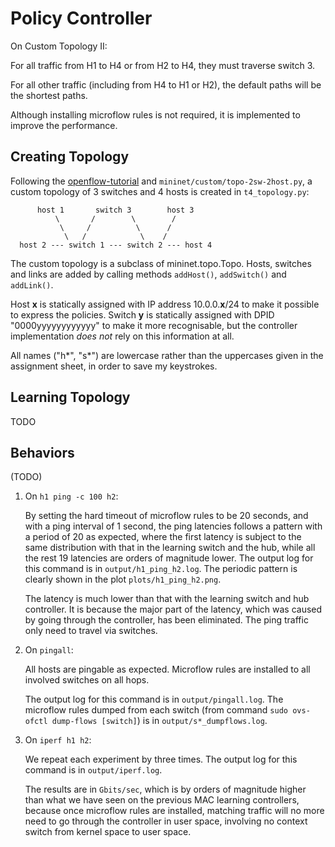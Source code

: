 # Policy Controller

On Custom Topology II:

For all traffic from H1 to H4 or from H2 to H4, they must traverse switch 3.

For all other traffic (including from H4 to H1 or H2), the default paths will be the shortest paths.

Although installing microflow rules is not required, it is implemented to improve the performance.

## Creating Topology

Following the [openflow-tutorial](https://github.com/mininet/openflow-tutorial/wiki/Router-Exercise) and `mininet/custom/topo-2sw-2host.py`, a custom topology of 3 switches and 4 hosts is created in `t4_topology.py`:

```
      host 1       switch 3        host 3
          \       /        \        /
           \     /          \      /
            \   /            \    /
  host 2 --- switch 1 --- switch 2 --- host 4
```

The custom topology is a subclass of mininet.topo.Topo. Hosts, switches and links are added by calling methods `addHost()`, `addSwitch()` and `addLink()`.

Host __x__ is statically assigned with IP address 10.0.0.__x__/24 to make it possible to express the policies. Switch __y__ is statically assigned with DPID "0000yyyyyyyyyyyy" to make it more recognisable, but the controller implementation *does not* rely on this information at all.

All names ("h\*", "s\*") are lowercase rather than the uppercases given in the assignment sheet, in order to save my keystrokes.

## Learning Topology

TODO

## Behaviors

(TODO)

1. On `h1 ping -c 100 h2`:

   By setting the hard timeout of microflow rules to be 20 seconds, and with a ping interval of 1 second, the ping latencies follows a pattern with a period of 20 as expected, where the first latency is subject to the same distribution with that in the learning switch and the hub, while all the rest 19 latencies are orders of magnitude lower. The output log for this command is in `output/h1_ping_h2.log`. The periodic pattern is clearly shown in the plot `plots/h1_ping_h2.png`.

    The latency is much lower than that with the learning switch and hub controller. It is because the major part of the latency, which was caused by going through the controller, has been eliminated. The ping traffic only need to travel via switches.
    
2. On `pingall`:
 
    All hosts are pingable as expected. Microflow rules are installed to all involved switches on all hops.

    The output log for this command is in `output/pingall.log`. The microflow rules dumped from each switch (from command `sudo ovs-ofctl dump-flows [switch]`) is in `output/s*_dumpflows.log`.

3. On `iperf h1 h2`:
 
    We repeat each experiment by three times. The output log for this command is in `output/iperf.log`. 

    The results are in `Gbits/sec`, which is by orders of magnitude higher than what we have seen on the previous MAC learning controllers, because once microflow rules are installed, matching traffic will no more need to go through the controller in user space, involving no context switch from kernel space to user space.

